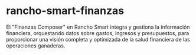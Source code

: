 # rancho-smart-finanzas
El "Finanzas Composer" en Rancho Smart integra y gestiona la información financiera, orquestando datos sobre gastos, ingresos y presupuestos, para proporcionar una visión completa y optimizada de la salud financiera de las operaciones ganaderas.
